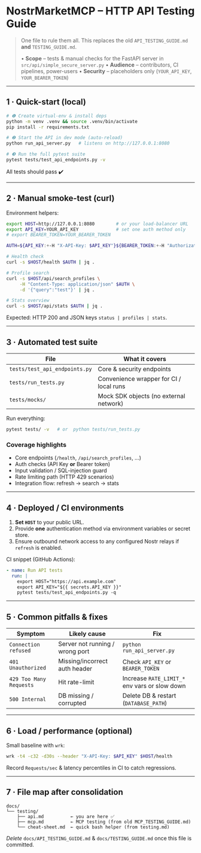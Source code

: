 # NostrMarketMCP – HTTP API Testing Guide

> One file to rule them all. This replaces the old `API_TESTING_GUIDE.md` **and** `TESTING_GUIDE.md`.
>
> • **Scope** – tests & manual checks for the FastAPI server in `src/api/simple_secure_server.py`
> • **Audience** – contributors, CI pipelines, power-users
> • **Security** – placeholders only (`YOUR_API_KEY`, `YOUR_BEARER_TOKEN`)

---

## 1 · Quick-start (local)

```bash
# ❶ Create virtual-env & install deps
python -m venv .venv && source .venv/bin/activate
pip install -r requirements.txt

# ❷ Start the API in dev mode (auto-reload)
python run_api_server.py   # listens on http://127.0.0.1:8080

# ❸ Run the full pytest suite
pytest tests/test_api_endpoints.py -v
```

All tests should pass ✔️

---

## 2 · Manual smoke-test (curl)

Environment helpers:
```bash
export HOST=http://127.0.0.1:8080        # or your load-balancer URL
export API_KEY=YOUR_API_KEY              # set one auth method only
# export BEARER_TOKEN=YOUR_BEARER_TOKEN

AUTH=${API_KEY:+-H "X-API-Key: $API_KEY"}${BEARER_TOKEN:+-H "Authorization: Bearer $BEARER_TOKEN"}
```

```bash
# Health check
curl -s $HOST/health $AUTH | jq .

# Profile search
curl -s $HOST/api/search_profiles \
     -H "Content-Type: application/json" $AUTH \
     -d '{"query":"test"}' | jq .

# Stats overview
curl -s $HOST/api/stats $AUTH | jq .
```
Expected: HTTP 200 and JSON keys `status | profiles | stats`.

---

## 3 · Automated test suite

| File | What it covers |
|------|----------------|
| `tests/test_api_endpoints.py` | Core & security endpoints |
| `tests/run_tests.py` | Convenience wrapper for CI / local runs |
| `tests/mocks/` | Mock SDK objects (no external network) |

Run everything:
```bash
pytest tests/ -v   # or  python tests/run_tests.py
```

### Coverage highlights
- Core endpoints (`/health`, `/api/search_profiles`, …)
- Auth checks (API Key **or** Bearer token)
- Input validation / SQL-injection guard
- Rate limiting path (HTTP 429 scenarios)
- Integration flow: refresh → search → stats

---

## 4 · Deployed / CI environments

1. **Set `HOST`** to your public URL.
2. Provide **one** authentication method via environment variables or secret store.
3. Ensure outbound network access to any configured Nostr relays if `refresh` is enabled.

CI snippet (GitHub Actions):
```yaml
- name: Run API tests
  run: |
    export HOST="https://api.example.com"
    export API_KEY="${{ secrets.API_KEY }}"
    pytest tests/test_api_endpoints.py -q
```

---

## 5 · Common pitfalls & fixes
| Symptom | Likely cause | Fix |
|---------|--------------|-----|
| `Connection refused` | Server not running / wrong port | `python run_api_server.py` |
| `401 Unauthorized`   | Missing/incorrect auth header  | Check `API_KEY` or `BEARER_TOKEN` |
| `429 Too Many Requests` | Hit rate-limit | Increase `RATE_LIMIT_*` env vars or slow down |
| `500 Internal` | DB missing / corrupted | Delete DB & restart (`DATABASE_PATH`) |

---

## 6 · Load / performance (optional)
Small baseline with `wrk`:
```bash
wrk -t4 -c32 -d30s --header "X-API-Key: $API_KEY" $HOST/health
```
Record `Requests/sec` & latency percentiles in CI to catch regressions.

---

## 7 · File map after consolidation
```
docs/
└── testing/
    ├── api.md          ← you are here ✅
    ├── mcp.md          ← MCP testing (from old MCP_TESTING_GUIDE.md)
    └── cheat-sheet.md  ← quick bash helper (from testing.md)
```

*Delete* `docs/API_TESTING_GUIDE.md` & `docs/TESTING_GUIDE.md` once this file is committed. 